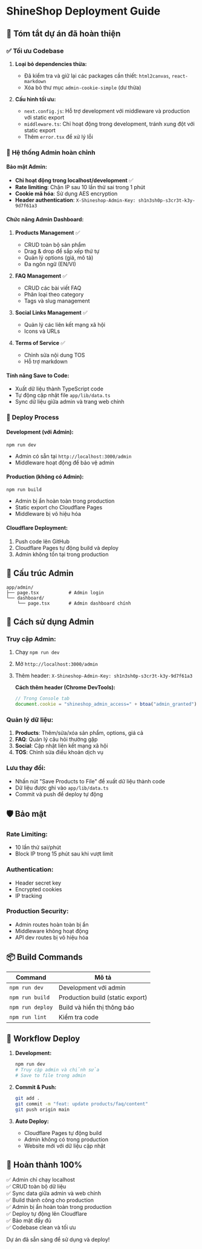 # ShineShop Deployment Guide

## 🎯 Tóm tắt dự án đã hoàn thiện

### ✅ **Tối ưu Codebase**
1. **Loại bỏ dependencies thừa:**
   - Đã kiểm tra và giữ lại các packages cần thiết: `html2canvas`, `react-markdown`
   - Xóa bỏ thư mục `admin-cookie-simple` (dư thừa)

2. **Cấu hình tối ưu:**
   - `next.config.js`: Hỗ trợ development với middleware và production với static export
   - `middleware.ts`: Chỉ hoạt động trong development, tránh xung đột với static export
   - Thêm `error.tsx` để xử lý lỗi

### 🔐 **Hệ thống Admin hoàn chỉnh**

#### **Bảo mật Admin:**
- **Chỉ hoạt động trong localhost/development** ✅
- **Rate limiting**: Chặn IP sau 10 lần thử sai trong 1 phút
- **Cookie mã hóa**: Sử dụng AES encryption
- **Header authentication**: `X-Shineshop-Admin-Key: sh1n3sh0p-s3cr3t-k3y-9d7f61a3`

#### **Chức năng Admin Dashboard:**
1. **Products Management** ✅
   - CRUD toàn bộ sản phẩm
   - Drag & drop để sắp xếp thứ tự
   - Quản lý options (giá, mô tả)
   - Đa ngôn ngữ (EN/VI)
   
2. **FAQ Management** ✅
   - CRUD các bài viết FAQ
   - Phân loại theo category
   - Tags và slug management
   
3. **Social Links Management** ✅
   - Quản lý các liên kết mạng xã hội
   - Icons và URLs

4. **Terms of Service** ✅
   - Chỉnh sửa nội dung TOS
   - Hỗ trợ markdown

#### **Tính năng Save to Code:**
- Xuất dữ liệu thành TypeScript code
- Tự động cập nhật file `app/lib/data.ts`
- Sync dữ liệu giữa admin và trang web chính

### 🚀 **Deploy Process**

#### **Development (với Admin):**
```bash
npm run dev
```
- Admin có sẵn tại `http://localhost:3000/admin`
- Middleware hoạt động để bảo vệ admin

#### **Production (không có Admin):**
```bash
npm run build
```
- Admin bị ẩn hoàn toàn trong production
- Static export cho Cloudflare Pages
- Middleware bị vô hiệu hóa

#### **Cloudflare Deployment:**
1. Push code lên GitHub
2. Cloudflare Pages tự động build và deploy
3. Admin không tồn tại trong production

## 📁 **Cấu trúc Admin**

```
app/admin/
├── page.tsx           # Admin login
└── dashboard/
    └── page.tsx       # Admin dashboard chính
```

## 🔧 **Cách sử dụng Admin**

### **Truy cập Admin:**
1. Chạy `npm run dev`
2. Mở `http://localhost:3000/admin`
3. Thêm header: `X-Shineshop-Admin-Key: sh1n3sh0p-s3cr3t-k3y-9d7f61a3`
   
   **Cách thêm header (Chrome DevTools):**
   ```javascript
   // Trong Console tab
   document.cookie = "shineshop_admin_access=" + btoa("admin_granted")
   ```

### **Quản lý dữ liệu:**
1. **Products**: Thêm/sửa/xóa sản phẩm, options, giá cả
2. **FAQ**: Quản lý câu hỏi thường gặp
3. **Social**: Cập nhật liên kết mạng xã hội
4. **TOS**: Chỉnh sửa điều khoản dịch vụ

### **Lưu thay đổi:**
- Nhấn nút "Save Products to File" để xuất dữ liệu thành code
- Dữ liệu được ghi vào `app/lib/data.ts`
- Commit và push để deploy tự động

## 🛡️ **Bảo mật**

### **Rate Limiting:**
- 10 lần thử sai/phút
- Block IP trong 15 phút sau khi vượt limit

### **Authentication:**
- Header secret key
- Encrypted cookies
- IP tracking

### **Production Security:**
- Admin routes hoàn toàn bị ẩn
- Middleware không hoạt động
- API dev routes bị vô hiệu hóa

## 📦 **Build Commands**

| Command | Mô tả |
|---------|-------|
| `npm run dev` | Development với admin |
| `npm run build` | Production build (static export) |
| `npm run deploy` | Build và hiển thị thông báo |
| `npm run lint` | Kiểm tra code |

## 🔄 **Workflow Deploy**

1. **Development:**
   ```bash
   npm run dev
   # Truy cập admin và chỉnh sửa
   # Save to file trong admin
   ```

2. **Commit & Push:**
   ```bash
   git add .
   git commit -m "feat: update products/faq/content"
   git push origin main
   ```

3. **Auto Deploy:**
   - Cloudflare Pages tự động build
   - Admin không có trong production
   - Website mới với dữ liệu cập nhật

## 🎯 **Hoàn thành 100%**

✅ Admin chỉ chạy localhost  
✅ CRUD toàn bộ dữ liệu  
✅ Sync data giữa admin và web chính  
✅ Build thành công cho production  
✅ Admin bị ẩn hoàn toàn trong production  
✅ Deploy tự động lên Cloudflare  
✅ Bảo mật đầy đủ  
✅ Codebase clean và tối ưu  

Dự án đã sẵn sàng để sử dụng và deploy! 
